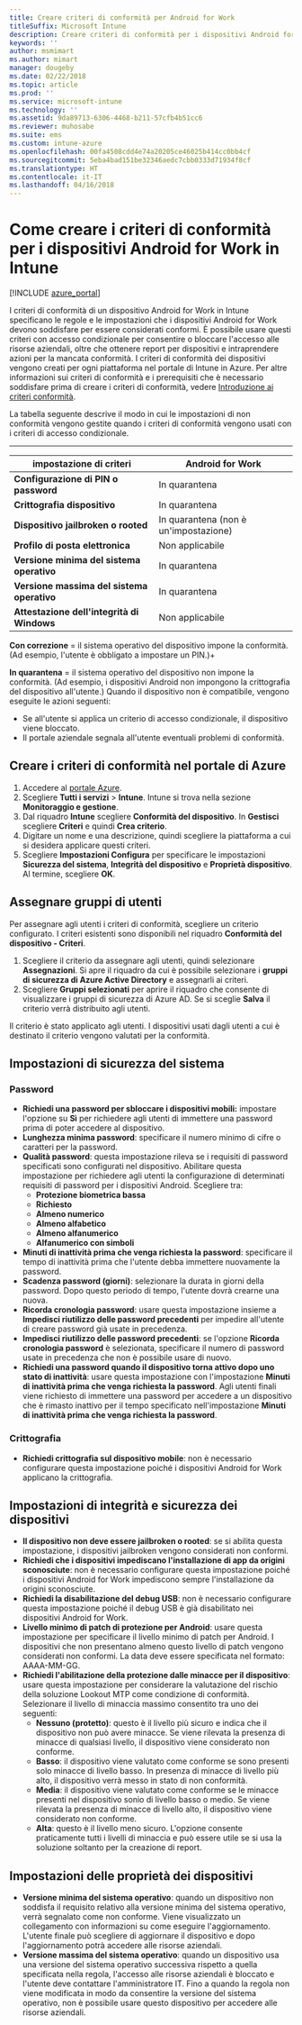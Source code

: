 ```yaml
---
title: Creare criteri di conformità per Android for Work
titleSuffix: Microsoft Intune
description: Creare criteri di conformità per i dispositivi Android for Work in Microsoft Intune in modo da poter specificare i requisiti che un dispositivo deve soddisfare per essere conforme.
keywords: ''
author: msmimart
ms.author: mimart
manager: dougeby
ms.date: 02/22/2018
ms.topic: article
ms.prod: ''
ms.service: microsoft-intune
ms.technology: ''
ms.assetid: 9da89713-6306-4468-b211-57cfb4b51cc6
ms.reviewer: muhosabe
ms.suite: ems
ms.custom: intune-azure
ms.openlocfilehash: 00fa4508cdd4e74a20205ce46025b414cc0bb4cf
ms.sourcegitcommit: 5eba4bad151be32346aedc7cbb0333d71934f8cf
ms.translationtype: HT
ms.contentlocale: it-IT
ms.lasthandoff: 04/16/2018
---
```

# <a name="how-to-create-a-device-compliance-policy-for-android-for-work-devices-in-intune"></a>Come creare i criteri di conformità per i dispositivi Android for Work in Intune


[!INCLUDE [azure_portal](./includes/azure_portal.md)]

I criteri di conformità di un dispositivo Android for Work in Intune specificano le regole e le impostazioni che i dispositivi Android for Work devono soddisfare per essere considerati conformi. È possibile usare questi criteri con accesso condizionale per consentire o bloccare l'accesso alle risorse aziendali, oltre che ottenere report per dispositivi e intraprendere azioni per la mancata conformità. I criteri di conformità dei dispositivi vengono creati per ogni piattaforma nel portale di Intune in Azure. Per altre informazioni sui criteri di conformità e i prerequisiti che è necessario soddisfare prima di creare i criteri di conformità, vedere [Introduzione ai criteri conformità](device-compliance-get-started.md).

La tabella seguente descrive il modo in cui le impostazioni di non conformità vengono gestite quando i criteri di conformità vengono usati con i criteri di accesso condizionale.

--------------------------

|**impostazione di criteri**| **Android for Work** |
| --- | --- |
| **Configurazione di PIN o password** |  In quarantena |
| **Crittografia dispositivo** |  In quarantena |
| **Dispositivo jailbroken o rooted** | In quarantena (non è un'impostazione) |
| **Profilo di posta elettronica** | Non applicabile |
| **Versione minima del sistema operativo** | In quarantena |
| **Versione massima del sistema operativo** | In quarantena |
| **Attestazione dell'integrità di Windows** |Non applicabile |

**Con correzione** = il sistema operativo del dispositivo impone la conformità. (Ad esempio, l'utente è obbligato a impostare un PIN.)+

**In quarantena** = il sistema operativo del dispositivo non impone la conformità. (Ad esempio, i dispositivi Android non impongono la crittografia del dispositivo all'utente.) Quando il dispositivo non è compatibile, vengono eseguite le azioni seguenti:

- Se all'utente si applica un criterio di accesso condizionale, il dispositivo viene bloccato.
- Il portale aziendale segnala all'utente eventuali problemi di conformità.

## <a name="create-a-compliance-policy-in-the-azure-portal"></a>Creare i criteri di conformità nel portale di Azure

1. Accedere al [portale Azure](https://portal.azure.com).
2. Scegliere **Tutti i servizi** > **Intune**. Intune si trova nella sezione **Monitoraggio e gestione**.
1. Dal riquadro **Intune** scegliere **Conformità del dispositivo**. In **Gestisci** scegliere **Criteri** e quindi **Crea criterio**.
2. Digitare un nome e una descrizione, quindi scegliere la piattaforma a cui si desidera applicare questi criteri.
3. Scegliere **Impostazioni Configura** per specificare le impostazioni **Sicurezza del sistema**, **Integrità del dispositivo** e **Proprietà dispositivo**. Al termine, scegliere **OK**.

<!--- 4. Choose **Actions for noncompliance** to say what actions should happen when a device is determined as noncompliant with this policy.
5. In the **Actions for noncompliance** pane, choose **Add** to create a new action.  The action parameters pane allows you to specify the action, email recipients that should receive the notification in addition to the user of the device, and the content of the notification that you want to send.
6. The message template option allows you to create several custom emails depending on when the action is set to take. For example, you can create a message for notifications that are sent for the first time and a different message for final warning before access is blocked. The custom messages that you create can be used for all your device compliance policy.
7. Specify the **Grace period** which determines when that action to take place.  For example, you may want to send a notification as soon as the device is evaluated as noncompliant, but allow some time before enforcing the conditional access policy to block access to company resources like SharePoint online.
8. Choose **Add** to finish creating the action.
9. You can create multiple actions and the sequence in which they should occur. Choose **Ok** when you are finished creating all the actions.--->

## <a name="assign-user-groups"></a>Assegnare gruppi di utenti

Per assegnare agli utenti i criteri di conformità, scegliere un criterio configurato. I criteri esistenti sono disponibili nel riquadro **Conformità del dispositivo - Criteri**.

1. Scegliere il criterio da assegnare agli utenti, quindi selezionare **Assegnazioni**. Si apre il riquadro da cui è possibile selezionare i **gruppi di sicurezza di Azure Active Directory** e assegnarli ai criteri.
2. Scegliere **Gruppi selezionati** per aprire il riquadro che consente di visualizzare i gruppi di sicurezza di Azure AD.  Se si sceglie **Salva** il criterio verrà distribuito agli utenti.

Il criterio è stato applicato agli utenti.  I dispositivi usati dagli utenti a cui è destinato il criterio vengono valutati per la conformità.

<!--- ##  Compliance policy settings--->

## <a name="system-security-settings"></a>Impostazioni di sicurezza del sistema

### <a name="password"></a>Password

- **Richiedi una password per sbloccare i dispositivi mobili:** impostare l'opzione su **Sì** per richiedere agli utenti di immettere una password prima di poter accedere al dispositivo.
- **Lunghezza minima password**: specificare il numero minimo di cifre o caratteri per la password.
- **Qualità password**: questa impostazione rileva se i requisiti di password specificati sono configurati nel dispositivo. Abilitare questa impostazione per richiedere agli utenti la configurazione di determinati requisiti di password per i dispositivi Android. Scegliere tra:
  - **Protezione biometrica bassa**
  - **Richiesto**
  - **Almeno numerico**
  - **Almeno alfabetico**
  - **Almeno alfanumerico**
  - **Alfanumerico con simboli**
- **Minuti di inattività prima che venga richiesta la password**: specificare il tempo di inattività prima che l'utente debba immettere nuovamente la password.
- **Scadenza password (giorni)**: selezionare la durata in giorni della password. Dopo questo periodo di tempo, l&#39;utente dovrà crearne una nuova.
- **Ricorda cronologia password**: usare questa impostazione insieme a **Impedisci riutilizzo delle password precedenti** per impedire all'utente di creare password già usate in precedenza.
- **Impedisci riutilizzo delle password precedenti**: se l'opzione **Ricorda cronologia password** è selezionata, specificare il numero di password usate in precedenza che non è possibile usare di nuovo.
- **Richiedi una password quando il dispositivo torna attivo dopo uno stato di inattività**: usare questa impostazione con l'impostazione **Minuti di inattività prima che venga richiesta la password**. Agli utenti finali viene richiesto di immettere una password per accedere a un dispositivo che è rimasto inattivo per il tempo specificato nell'impostazione **Minuti di inattività prima che venga richiesta la password**.


### <a name="encryption"></a>Crittografia

- **Richiedi crittografia sul dispositivo mobile**: non è necessario configurare questa impostazione poiché i dispositivi Android for Work applicano la crittografia.


## <a name="device-health-and-security-settings"></a>Impostazioni di integrità e sicurezza dei dispositivi

- **Il dispositivo non deve essere jailbroken o rooted**: se si abilita questa impostazione, i dispositivi jailbroken vengono considerati non conformi.
- **Richiedi che i dispositivi impediscano l'installazione di app da origini sconosciute**: non è necessario configurare questa impostazione poiché i dispositivi Android for Work impediscono sempre l'installazione da origini sconosciute.
- **Richiedi la disabilitazione del debug USB**: non è necessario configurare questa impostazione poiché il debug USB è già disabilitato nei dispositivi Android for Work.
- **Livello minimo di patch di protezione per Android**: usare questa impostazione per specificare il livello minimo di patch per Android. I dispositivi che non presentano almeno questo livello di patch vengono considerati non conformi. La data deve essere specificata nel formato: AAAA-MM-GG.
- **Richiedi l'abilitazione della protezione dalle minacce per il dispositivo**: usare questa impostazione per considerare la valutazione del rischio della soluzione Lookout MTP come condizione di conformità. Selezionare il livello di minaccia massimo consentito tra uno dei seguenti:
  - **Nessuno (protetto)**: questo è il livello più sicuro e indica che il dispositivo non può avere minacce. Se viene rilevata la presenza di minacce di qualsiasi livello, il dispositivo viene considerato non conforme.
  - **Basso**: il dispositivo viene valutato come conforme se sono presenti solo minacce di livello basso. In presenza di minacce di livello più alto, il dispositivo verrà messo in stato di non conformità.
  - **Media**: il dispositivo viene valutato come conforme se le minacce presenti nel dispositivo sonio di livello basso o medio. Se viene rilevata la presenza di minacce di livello alto, il dispositivo viene considerato non conforme.
  - **Alta**: questo è il livello meno sicuro. L'opzione consente praticamente tutti i livelli di minaccia e può essere utile se si usa la soluzione soltanto per la creazione di report.

## <a name="device-property-settings"></a>Impostazioni delle proprietà dei dispositivi

- **Versione minima del sistema operativo**: quando un dispositivo non soddisfa il requisito relativo alla versione minima del sistema operativo, verrà segnalato come non conforme. Viene visualizzato un collegamento con informazioni su come eseguire l'aggiornamento. L'utente finale può scegliere di aggiornare il dispositivo e dopo l'aggiornamento potrà accedere alle risorse aziendali.
- **Versione massima del sistema operativo**: quando un dispositivo usa una versione del sistema operativo successiva rispetto a quella specificata nella regola, l'accesso alle risorse aziendali è bloccato e l'utente deve contattare l'amministratore IT. Fino a quando la regola non viene modificata in modo da consentire la versione del sistema operativo, non è possibile usare questo dispositivo per accedere alle risorse aziendali.

<!--- ## Next steps

[How to monitor device compliance](device-compliance-monitor.md)--->
